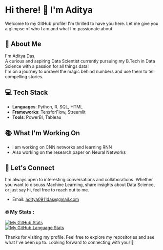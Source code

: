 # Hi there! 👋 I'm Aditya

Welcome to my GitHub profile! I'm thrilled to have you here. Let me give you a glimpse of who I am and what I'm passionate about.

## :bust_in_silhouette: About Me

I'm Aditya Das,  
A curious and aspiring Data Scientist currently pursuing my B.Tech in Data Science with a passion for all things data!<br>
I'm on a journey to unravel the magic behind numbers and use them to tell compelling stories.
## :computer: Tech Stack

- **Languages**: Python, R, SQL, HTML
- **Frameworks**: TensforFlow, Streamlit
- **Tools**: PowerBI, Tableau

## :books: What I'm Working On

* I am working on CNN networks and learning RNN  
* Also working on the research paper on Neural Networks

## :speech_balloon: Let's Connect

I'm always open to interesting conversations and collaborations. Whether you want to discuss Machine Learning, share insights about Data Science, or just say hi, feel free to reach out to me.


- Email: aditya0911das@gmail.com


### :fire: My Stats :
[![My GitHub Stats](https://github-readme-stats.vercel.app/api/?username=Aditya-0911&count_private=true&theme=tokyonight&showicons=true)]()  
[![My GitHub Language Stats](https://github-readme-stats.vercel.app/api/top-langs/?username=Aditya-0911&langs_count=5&theme=tokyonight)]()

Thanks for visiting my profile. Feel free to explore my repositories and see what I've been up to. Looking forward to connecting with you! 🚀

